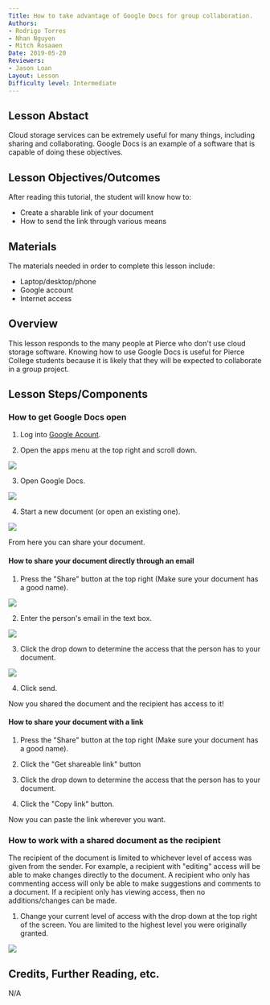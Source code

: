 ```yaml
---
Title: How to take advantage of Google Docs for group collaboration.
Authors:
- Rodrigo Torres 
- Nhan Nguyen 
- Mitch Rosaaen
Date: 2019-05-20
Reviewers:
- Jason Loan
Layout: Lesson
Difficulty level: Intermediate
---
```

## Lesson Abstact

Cloud storage services can be extremely useful for many things, including sharing and collaborating. Google Docs is an example of a software that is capable of doing these objectives.

## Lesson Objectives/Outcomes

After reading this tutorial, the student will know how to:

- Create a sharable link of your document
- How to send the link through various means

## Materials

The materials needed in order to complete this lesson include:

- Laptop/desktop/phone
- Google account
- Internet access

## Overview

This lesson responds to the many people at Pierce who don't use cloud storage software. Knowing how to use Google Docs is useful for Pierce College students because it is likely that they will be expected to collaborate in a group project.

## Lesson Steps/Components

### How to get Google Docs open

1. Log into [Google Acount](https://accounts.google.com).

2. Open the apps menu at the top right and scroll down.

![](https://raw.githubusercontent.com/mitchrosaaen/ENGL235/master/lessons/a1.png)

3. Open Google Docs.

![](https://raw.githubusercontent.com/mitchrosaaen/ENGL235/master/lessons/b1.png)

4. Start a new document (or open an existing one).

![](https://raw.githubusercontent.com/mitchrosaaen/ENGL235/master/lessons/c1.png)

From here you can share your document.

#### How to share your document directly through an email

1. Press the "Share" button at the top right (Make sure your document has a good name).

![](https://raw.githubusercontent.com/mitchrosaaen/ENGL235/master/lessons/d1.png)

2. Enter the person's email in the text box.

![](https://raw.githubusercontent.com/mitchrosaaen/ENGL235/master/lessons/e1.png)

3. Click the drop down to determine the access that the person has to your document.

![](https://raw.githubusercontent.com/mitchrosaaen/ENGL235/master/lessons/f1.png)

4. Click send.

Now you shared the document and the recipient has access to it!

#### How to share your document with a link

1. Press the "Share" button at the top right (Make sure your document has a good name).

2. Click the "Get shareable link" button

3. Click the drop down to determine the access that the person has to your document.

4. Click the "Copy link" button.

Now you can paste the link wherever you want.

### How to work with a shared document as the recipient

The recipient of the document is limited to whichever level of access was given from the sender. For example, a recipient with "editing" access will be able to make changes directly to the document. A recipient who only has commenting access will only be able to make suggestions and comments to a document. If a recipient only has viewing access, then no additions/changes can be made.

1. Change your current level of access with the drop down at the top right of the screen. You are limited to the highest level you were originally granted.

![](https://raw.githubusercontent.com/mitchrosaaen/ENGL235/master/lessons/i.png)

## Credits, Further Reading, etc.

N/A
